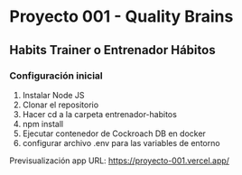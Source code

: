 # Proyecto 001 - Quality Brains

## Habits Trainer o Entrenador Hábitos


### Configuración inicial


1. Instalar Node JS
3. Clonar el repositorio
4. Hacer cd a la carpeta entrenador-habitos
5. npm install
6. Ejecutar contenedor de Cockroach DB en docker
7. configurar archivo .env para las variables de entorno

Previsualización app URL: https://proyecto-001.vercel.app/
